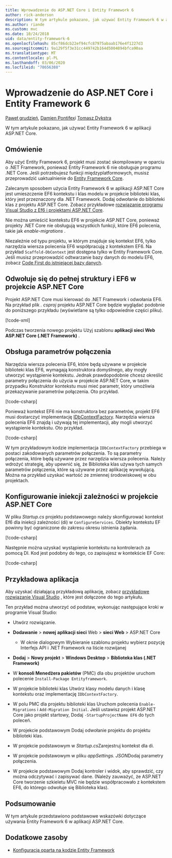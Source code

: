 ```yaml
---
title: Wprowadzenie do ASP.NET Core i Entity Framework 6
author: rick-anderson
description: W tym artykule pokazano, jak używać Entity Framework 6 w aplikacji ASP.NET Core.
ms.author: riande
ms.custom: mvc
ms.date: 10/24/2018
uid: data/entity-framework-6
ms.openlocfilehash: 85cf86dcb22ef94cfc87975abaab176e4f1227d3
ms.sourcegitcommit: 9a129f5f3e31cc449742b164d5004894bfca90aa
ms.translationtype: MT
ms.contentlocale: pl-PL
ms.lasthandoff: 03/06/2020
ms.locfileid: "78656388"
---
```

# <a name="get-started-with-aspnet-core-and-entity-framework-6"></a>Wprowadzenie do ASP.NET Core i Entity Framework 6

[Paweł grudzień](https://github.com/pgrudzien12), [Damien Pontifex](https://github.com/DamienPontifex)i [Tomasz Dykstra](https://github.com/tdykstra)

W tym artykule pokazano, jak używać Entity Framework 6 w aplikacji ASP.NET Core.

## <a name="overview"></a>Omówienie

Aby użyć Entity Framework 6, projekt musi zostać skompilowany w oparciu o .NET Framework, ponieważ Entity Framework 6 nie obsługuje programu .NET Core. Jeśli potrzebujesz funkcji międzyplatformowych, musisz przeprowadzić uaktualnienie do [Entity Framework Core](/ef/).

Zalecanym sposobem użycia Entity Framework 6 w aplikacji ASP.NET Core jest umieszczenie EF6 kontekstu i klas modelu w projekcie biblioteki klas, który jest przeznaczony dla .NET Framework. Dodaj odwołanie do biblioteki klas z projektu ASP.NET Core. Zobacz przykładowe [rozwiązanie programu Visual Studio z Ef6 i projektami ASP.NET Core](https://github.com/dotnet/AspNetCore.Docs/tree/master/aspnetcore/data/entity-framework-6/sample/).

Nie można umieścić kontekstu EF6 w projekcie ASP.NET Core, ponieważ projekty .NET Core nie obsługują wszystkich funkcji, które EF6 polecenia, takie jak *enable-migrations* .

Niezależnie od typu projektu, w którym znajduje się kontekst EF6, tylko narzędzia wiersza polecenia EF6 współpracują z kontekstem EF6. Na przykład `Scaffold-DbContext` jest dostępna tylko w Entity Framework Core. Jeśli musisz przeprowadzić odtwarzanie bazy danych do modelu EF6, zobacz [Code First do istniejącej bazy danych](https://msdn.microsoft.com/jj200620).

## <a name="reference-full-framework-and-ef6-in-the-aspnet-core-project"></a>Odwołuje się do pełnej struktury i EF6 w projekcie ASP.NET Core

Projekt ASP.NET Core musi kierować do .NET Framework i odwołania EF6. Na przykład plik *. csproj* projektu ASP.NET Core będzie wyglądać podobnie do poniższego przykładu (wyświetlane są tylko odpowiednie części pliku).

[!code-xml[](entity-framework-6/sample/MVCCore/MVCCore.csproj?range=3-9&highlight=2)]

Podczas tworzenia nowego projektu Użyj szablonu **aplikacji sieci Web ASP.NET Core (.NET Framework)** .

## <a name="handle-connection-strings"></a>Obsługa parametrów połączenia

Narzędzia wiersza polecenia EF6, które będą używane w projekcie biblioteki klas EF6, wymagają konstruktora domyślnego, aby mogły utworzyć wystąpienie kontekstu. Jednak prawdopodobnie chcesz określić parametry połączenia do użycia w projekcie ASP.NET Core, w takim przypadku Konstruktor kontekstu musi mieć parametr, który umożliwia przekazywanie parametrów połączenia. Oto przykład.

[!code-csharp[](entity-framework-6/sample/EF6/SchoolContext.cs?name=snippet_Constructor)]

Ponieważ kontekst EF6 nie ma konstruktora bez parametrów, projekt EF6 musi dostarczyć implementację [IDbContextFactory](https://msdn.microsoft.com/library/hh506876). Narzędzia wiersza polecenia EF6 znajdą i używają tej implementacji, aby mogli utworzyć wystąpienie kontekstu. Oto przykład.

[!code-csharp[](entity-framework-6/sample/EF6/SchoolContextFactory.cs?name=snippet_IDbContextFactory)]

W tym przykładowym kodzie implementacja `IDbContextFactory` przebiega w postaci zakodowanych parametrów połączenia. To są parametry połączenia, które będą używane przez narzędzia wiersza polecenia. Należy wdrożyć strategię, aby upewnić się, że Biblioteka klas używa tych samych parametrów połączenia, które są używane przez aplikację wywołującą. Można na przykład uzyskać wartość ze zmiennej środowiskowej w obu projektach.

## <a name="set-up-dependency-injection-in-the-aspnet-core-project"></a>Konfigurowanie iniekcji zależności w projekcie ASP.NET Core

W pliku *Startup.cs* projektu podstawowego należy skonfigurować kontekst Ef6 dla iniekcji zależności (di) w `ConfigureServices`. Obiekty kontekstu EF powinny być ograniczone do zakresu okresu istnienia żądania.

[!code-csharp[](entity-framework-6/sample/MVCCore/Startup.cs?name=snippet_ConfigureServices&highlight=5)]

Następnie można uzyskać wystąpienie kontekstu na kontrolerach za pomocą DI. Kod jest podobny do tego, co zapisujesz w kontekście EF Core:

[!code-csharp[](entity-framework-6/sample/MVCCore/Controllers/StudentsController.cs?name=snippet_ContextInController)]

## <a name="sample-application"></a>Przykładowa aplikacja

Aby uzyskać działającą przykładową aplikację, zobacz [przykładowe rozwiązanie Visual Studio](https://github.com/dotnet/AspNetCore.Docs/tree/master/aspnetcore/data/entity-framework-6/sample/) , które jest dołączone do tego artykułu.

Ten przykład można utworzyć od podstaw, wykonując następujące kroki w programie Visual Studio:

* Utwórz rozwiązanie.

* **Dodawanie** > **nowej** **aplikacji sieci** Web > **sieci Web** > ASP.NET Core
  * W oknie dialogowym Wybieranie szablonu projektu wybierz pozycję Interfejs API i .NET Framework na liście rozwijanej

* **Dodaj** > **Nowy projekt** > **Windows Desktop** > **Biblioteka klas (.NET Framework)**

* W **konsoli Menedżera pakietów** (PMC) dla obu projektów uruchom polecenie `Install-Package Entityframework`.

* W projekcie biblioteki klas Utwórz klasy modelu danych i klasę kontekstu oraz implementację `IDbContextFactory`.

* W polu PMC dla projektu biblioteki klas Uruchom polecenia `Enable-Migrations` i `Add-Migration Initial`. Jeśli ustawisz projekt ASP.NET Core jako projekt startowy, Dodaj `-StartupProjectName EF6` do tych poleceń.

* W projekcie podstawowym Dodaj odwołanie projektu do projektu biblioteki klas.

* W projekcie podstawowym w *Startup.cs*Zarejestruj kontekst dla di.

* W projekcie podstawowym w pliku *appSettings. JSON*Dodaj parametry połączenia.

* W projekcie podstawowym Dodaj kontroler i widok, aby sprawdzić, czy można odczytywać i zapisywać dane. (Należy zauważyć, że ASP.NET Core tworzenie szkieletu MVC nie będzie współpracowało z kontekstem EF6, do którego odwołuje się Biblioteka klas).

## <a name="summary"></a>Podsumowanie

W tym artykule przedstawiono podstawowe wskazówki dotyczące używania Entity Framework 6 w aplikacji ASP.NET Core.

## <a name="additional-resources"></a>Dodatkowe zasoby

* [Konfiguracja oparta na kodzie Entity Framework](https://msdn.microsoft.com/data/jj680699.aspx)
